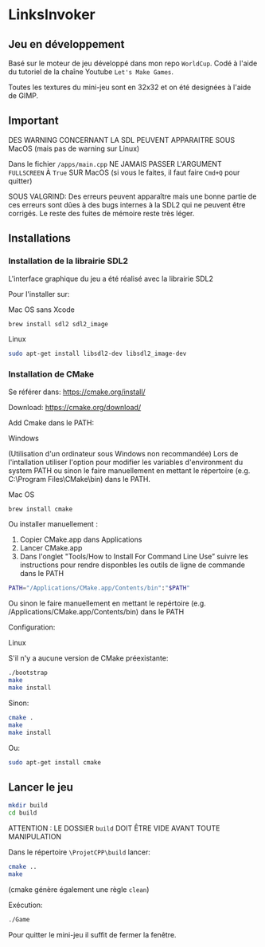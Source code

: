 # LinksInvoker
## Jeu en développement

Basé sur le moteur de jeu développé dans mon repo `WorldCup`.
Codé à l'aide du tutoriel de la chaîne Youtube `Let's Make Games`.

Toutes les textures du mini-jeu sont en 32x32 et on été designées à l'aide de GIMP.

## Important

DES WARNING CONCERNANT LA SDL PEUVENT APPARAITRE SOUS MacOS
(mais pas de warning sur Linux)

Dans le fichier  `/apps/main.cpp`
NE JAMAIS PASSER L'ARGUMENT `FULLSCREEN` À `True`  SUR MacOS
(si vous le faites, il faut faire `Cmd+Q` pour quitter)

SOUS VALGRIND:
Des erreurs peuvent apparaître mais une bonne partie de ces erreurs sont dûes à des bugs internes à la SDL2 qui ne peuvent être corrigés.
Le reste des fuites de mémoire reste très léger.

## Installations

### Installation de la librairie SDL2

L'interface graphique du jeu a été réalisé avec la librairie SDL2

Pour l'installer sur:

Mac OS sans Xcode

```sh
brew install sdl2 sdl2_image
```

Linux

```sh
sudo apt-get install libsdl2-dev libsdl2_image-dev
```

### Installation de CMake
Se référer dans: https://cmake.org/install/

Download: https://cmake.org/download/

Add Cmake dans le PATH:

Windows

(Utilisation d'un ordinateur sous Windows non recommandée)
Lors de l'intallation utiliser l'option pour modifier les variables d'environment du system PATH ou sinon le faire manuellement en mettant le répertoire (e.g. C:\Program Files\CMake\bin) dans le PATH.

Mac OS
```sh
brew install cmake
```
Ou installer manuellement :
1. Copier CMake.app dans Applications
2. Lancer CMake.app
3. Dans l'onglet "Tools/How to Install For Command Line Use” suivre les instructions pour rendre disponbles les outils de ligne de commande dans le PATH

```sh
PATH="/Applications/CMake.app/Contents/bin":"$PATH"
```
Ou sinon le faire manuellement en mettant le repértoire (e.g. /Applications/CMake.app/Contents/bin) dans le PATH

Configuration:

Linux

S'il n'y a aucune version de CMake préexistante:
```sh
./bootstrap
make
make install
```

Sinon:

```sh
cmake .
make      
make install
```

Ou:

```sh
sudo apt-get install cmake
```

## Lancer le jeu

```sh
mkdir build
cd build
```

ATTENTION : LE DOSSIER `build` DOIT ÊTRE VIDE AVANT TOUTE MANIPULATION

Dans le répertoire `\ProjetCPP\build` lancer:
```sh
cmake ..
make
```
(cmake génère également une règle `clean`)

Exécution:
```sh
./Game
```

Pour quitter le mini-jeu il suffit de fermer la fenêtre.
